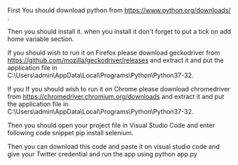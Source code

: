 First You should download python from https://www.python.org/downloads/ .

Then you should install it. when you install it don't forget to put a tick on add home variable section.

If you should wish to run it on Firefox please download geckodriver from https://github.com/mozilla/geckodriver/releases and extract it and put the application file in C:\Users\admin\AppData\Local\Programs\Python\Python37-32.

If you If you should wish to run it on Chrome please download chromedriver from https://chromedriver.chromium.org/downloads and extract it and put the application file in C:\Users\admin\AppData\Local\Programs\Python\Python37-32.

Then you should open your project file in Visual Studio Code and enter following code snippet pip install selenium.

Then you can download this code and paste it on visual studio code and give your Twitter credential and run the app using python app.py 
